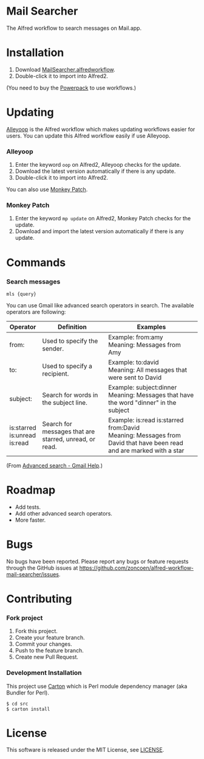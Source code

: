 # Mail Searcher

The Alfred workflow to search messages on Mail.app.

# Installation

1. Download [MailSearcher.alfredworkflow](https://raw.github.com/zoncoen/alfred-workflow-mail-searcher/master/Mail%20Searcher.alfredworkflow).
2. Double-click it to import into Alfred2.

(You need to buy the [Powerpack](https://buy.alfredapp.com/) to use workflows.)

# Updating

[Alleyoop](http://www.alfredforum.com/topic/1582-alleyoop-update-alfred-workflows/) is the Alfred workflow which makes updating workflows easier for users.
You can update this Alfred workflow easily if use Alleyoop.

### Alleyoop

1. Enter the keyword `oop` on Alfred2, Alleyoop checks for the update.
2. Download the latest version automatically if there is any update.
3. Double-click it to import into Alfred2.

You can also use [Monkey Patch](https://github.com/BenziAhamed/monkeypatch-alfred).

### Monkey Patch

1. Enter the keyword `mp update` on Alfred2, Monkey Patch checks for the update.
2. Download and import the latest version automatically if there is any update.

# Commands

### Search messages

```
mls {query}
```

You can use Gmail like advanced search operators in search.
The available operators are following:

|Operator|Definition|Examples|
|-----|-----|-----|
|from:|Used to specify the sender.|Example: from:amy<br>Meaning: Messages from Amy|
|to:|Used to specify a recipient.|Example: to:david<br>Meaning: All messages that were sent to David|
|subject:|Search for words in the subject line.|Example: subject:dinner<br>Meaning: Messages that have the word "dinner" in the subject|
|is:starred<br>is:unread<br>is:read|Search for messages that are starred, unread, or read.|Example: is:read is:starred from:David<br>Meaning: Messages from David that have been read and are marked with a star|

(From [Advanced search - Gmail Help](https://support.google.com/mail/answer/7190?hl=en).)

# Roadmap

- Add tests.
- Add other advanced search operators.
- More faster.

# Bugs

No bugs have been reported.
Please report any bugs or feature requests through the GitHub issues at <https://github.com/zoncoen/alfred-workflow-mail-searcher/issues>.

# Contributing

### Fork project

1. Fork this project.
2. Create your feature branch.
3. Commit your changes.
4. Push to the feature branch.
5. Create new Pull Request.

### Development Installation

This project use [Carton](https://github.com/miyagawa/carton) which is Perl module dependency manager (aka Bundler for Perl).

```
$ cd src
$ carton install
```

# License

This software is released under the MIT License, see [LICENSE](https://raw.github.com/zoncoen/alfred-workflow-mail-searcher/master/LICENSE).
